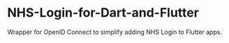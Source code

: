 # NHS-Login-for-Dart-and-Flutter
Wrapper for OpenID Connect to simplify adding NHS Login to Flutter apps.
